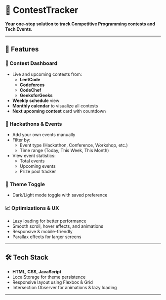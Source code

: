 # 🚀 ContestTracker

**Your one-stop solution to track Competitive Programming contests and Tech Events.**

  
---

## 📌 Features 

### 📅 Contest Dashboard
- Live and upcoming contests from:
  - **LeetCode**
  - **Codeforces**
  - **CodeChef**
  - **GeeksforGeeks**
- **Weekly schedule** view
- **Monthly calendar** to visualize all contests
- **Next upcoming contest** card with countdown

### 🧭 Hackathons & Events
- Add your own events manually
- Filter by:
  - Event type (Hackathon, Conference, Workshop, etc.)
  - Time range (Today, This Week, This Month)
- View event statistics:
  - Total events
  - Upcoming events
  - Prize pool tracker

### 🌙 Theme Toggle
- Dark/Light mode toggle with saved preference

### 📈 Optimizations & UX 
- Lazy loading for better performance
- Smooth scroll, hover effects, and animations
- Responsive & mobile-friendly
- Parallax effects for larger screens

---

## 🛠 Tech Stack

- **HTML, CSS, JavaScript**
- LocalStorage for theme persistence
- Responsive layout using Flexbox & Grid
- Intersection Observer for animations & lazy loading
---

